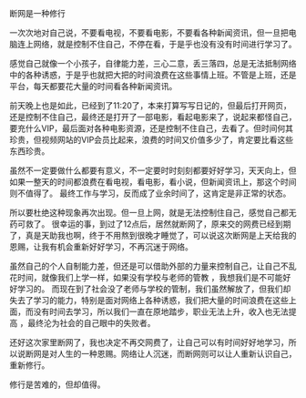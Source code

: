 断网是一种修行

   一次次地对自己说，不要看电视，不要看电影，不要看各种新闻资讯，但一旦把电脑连上网络，就是控制不住自己，不停在看，于是乎也没有没有时间进行学习了。
   
   感觉自己就像一个小孩子，自律能力差，三心二意，丢三落四，总是无法抵制网络中的各种诱惑，于是乎也就把大把的时间浪费在这些事情上班。不管是上班，还是平台，每天都要花大量的时间看各种新闻资讯。
   
   前天晚上也是如此，已经到了11:20了，本来打算写写日记的，但最后打开网页，还是控制不住自己，最终还是打开了一部电影，看起电影来了，说起来都怪自己，要充什么VIP，最后面对各种电影资源，还是控制不住自己，去看了。但时间何其珍贵，但视频网站的VIP会员比起来，浪费的时间又价值多少了，肯定要比看这些东西珍贵。 
   
   虽然不一定要做什么都要有意义，不一定要时时刻刻都要好好学习，天天向上，但如果一整天的时间都浪费在看电视，看电影，看小说，但新闻资讯上，那这个时间则不值得了。 最终工作与学习，反而成了业余时间了，这肯定是非正常的状态。
   
   所以要杜绝这种现象再次出现。但一旦上网，就是无法控制住自己，感觉自己都无药可救了。 很幸运的事，到过了12点后，居然就断网了，原来交的网费已经到期了，真是天助我也啊，终于不用熬到很晚才睡觉了，可以说这次断网是上天给我的恩赐，让我有机会重新好好学习，不再沉迷于网络。
   
   虽然自己的个人自制能力差，但还是可以借助外部的力量来控制自己，让自己不乱花时间，就像我们上学一样，如果没有学校与老师的管教 ，我想我们是不可能好好学习的。 而现在到了社会没了老师与学校的管制，我们虽然解放了，但我们却失去了学习的能力，特别是面对网络上各种诱惑，我们把大量的时间浪费在这些上面，而没有时间去学习，所以我们一直在原地踏步，职业无法上升，收入也无法提高 ，最终沦为社会的自己眼中的失败者。
   
   还好这次家里断网了，我也决定不再交网费了，让自己可以有时间好好地学习，所以说断网是对人生的一种恩赐。网络让人沉迷，而断网则可以让人重新认识自己，重新修行。
   
   修行是苦难的，但却值得。
   
   
   